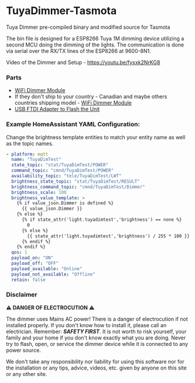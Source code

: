 # TuyaDimmer-Tasmota
Tuya Dimmer pre-compiled binary and modified source for Tasmota

The bin file is designed for a ESP8266 Tuya 1M dimming device utilizing a second MCU doing the dimming of the lights.  The communication is done via serial over the RX/TX lines of the ESP8266 at 9600-8N1.

Video of the Dimmer and Setup - https://youtu.be/fyxxk2NrKG8

### Parts
- [WiFi Dimmer Module](https://amzn.to/2Oizkb7)
- If they don't ship to your country - Canadian and maybe others countries shipping model - [WiFi Dimmer Module](https://amzn.to/2PrkPX5)
- [USB FTDI Adapter to Flash the Unit](https://amzn.to/2Rpu9rx)


### Example HomeAssistant YAML Configuration:
Change the brightness template entities to match your entity name as well as the topic names.

```yaml
- platform: mqtt
  name: "TuyaDimTest"
  state_topic: "stat/TuyaDimTest/POWER"
  command_topic: "cmnd/TuyaDimTest/POWER"
  availability_topic: "tele/TuyaDimTest/LWT"
  brightness_state_topic: "stat/TuyaDimTest/RESULT"
  brightness_command_topic: "cmnd/TuyaDimTest/Dimmer"
  brightness_scale: 100
  brightness_value_template: >
    {% if value_json.Dimmer is defined %}
      {{ value_json.Dimmer }}
    {% else %}
      {% if state_attr('light.tuyadimtest','brightness') == none %}
        0
      {% else %}
        {{ state_attr('light.tuyadimtest','brightness') / 255 * 100 }}
      {% endif %}
    {% endif %}
  qos: 1
  payload_on: "ON"
  payload_off: "OFF"
  payload_available: "Online"
  payload_not_available: "Offline"
  retain: false
```

### Disclaimer
:warning: **DANGER OF ELECTROCUTION** :warning:

The dimmer uses Mains AC power!  There is a danger of electrocution if not installed properly. If you don't know how to install it, please call an electrician. Remember: _**SAFETY FIRST**_. It is not worth to risk yourself, your family and your home if you don't know exactly what you are doing. Never try to flash, open, or service the dimmer device while it is connected to any power source.

We don't take any responsibility nor liability for using this software nor for the installation or any tips, advice, videos, etc. given by anyone on this site or any other site.
